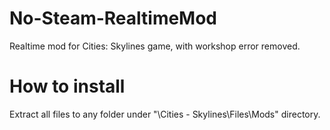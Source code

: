 # No-Steam-RealtimeMod
Realtime mod for Cities: Skylines game, with workshop error removed.
# How to install
Extract all files to any folder under "\Cities - Skylines\Files\Mods" directory.

